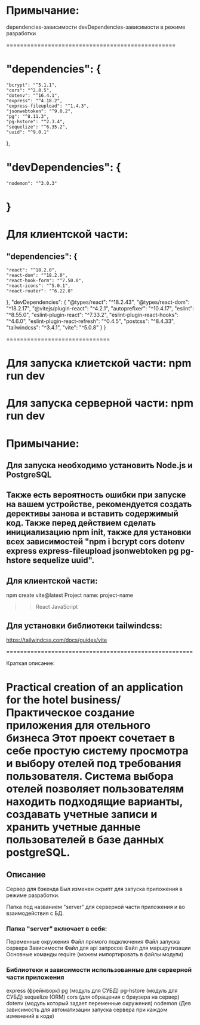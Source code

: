 # Примычание:
dependencies-зависимости
devDependencies-зависимости в режиме разработки

=================================================


# "dependencies": {
    "bcrypt": "^5.1.1",
    "cors": "^2.8.5",
    "dotenv": "^16.4.1",
    "express": "^4.18.2",
    "express-fileupload": "^1.4.3",
    "jsonwebtoken": "^9.0.2",
    "pg": "^8.11.3",
    "pg-hstore": "^2.3.4",
    "sequelize": "^6.35.2",
    "uuid": "^9.0.1"
  },
# "devDependencies": {
    "nodemon": "^3.0.3"
}
==================================

# Для клиентской части:

## "dependencies": {
    "react": "^18.2.0",
    "react-dom": "^18.2.0",
    "react-hook-form": "^7.50.0",
    "react-icons": "^5.0.1",
    "react-router": "^6.22.0"
  },
  "devDependencies": {
    "@types/react": "^18.2.43",
    "@types/react-dom": "^18.2.17",
    "@vitejs/plugin-react": "^4.2.1",
    "autoprefixer": "^10.4.17",
    "eslint": "^8.55.0",
    "eslint-plugin-react": "^7.33.2",
    "eslint-plugin-react-hooks": "^4.6.0",
    "eslint-plugin-react-refresh": "^0.4.5",
    "postcss": "^8.4.33",
    "tailwindcss": "^3.4.1",
    "vite": "^5.0.8"
  }
}

==============================

# Для запуска клиетской части: npm run dev

# Для запуска серверной части: npm run dev 


# Примычание:

## Для запуска необходимо установить Node.js и PostgreSQL

## Также есть вероятность ошибки при запуске на вашем устройстве, рекомендуется создать дерективы занова и вставить содержимый код. Также перед действием сделать инициализацию npm init, также для установки всех зависимостей "npm i bcrypt cors dotenv express express-fileupload jsonwebtoken pg pg-hstore sequelize uuid".

## Для клиентской части:
npm create vite@latest
Project name: project-name
>> React
>> JavaScript

## Для установки библиотеки tailwindcss:
https://tailwindcss.com/docs/guides/vite

======================================================

Краткая описание:

# Practical creation of an application for the hotel business/Практическое создание приложения для отельного бизнеса Этот проект сочетает в себе простую систему просмотра и выбору отелей под требования пользователя. Система выбора отелей позволяет пользователям находить подходящие варианты, создавать учетные записи и хранить учетные данные пользователей в базе данных postgreSQL.

## Описание
Сервер для бэкенда
Был изменен скрипт для запуска приложения в режиме разработки.

Папка под названием "server" для серверной части приложения и во взаимодействия с БД.
### Папка "server" включает в себя:
Переменные окружения
Файл прямого подключения
Файл запуска сервера
Зависимости
Файл для api запросов
Файл для маршрутизации
Основные команды
require (можем импортировать в файлы модули)
### Библиотеки и зависимости использованные для серверной части приложения
express (фреймворк)
pg (модуль для СУБД)
pg-hstore (модуль для СУБД)
sequelize (ORM)
cors (для обращения с браузера на сервер)
dotenv (модуль который задает переменные окружения)
nodemon (Дев зависимость для автоматизации запуска сервера при каждом изменений в коде)
